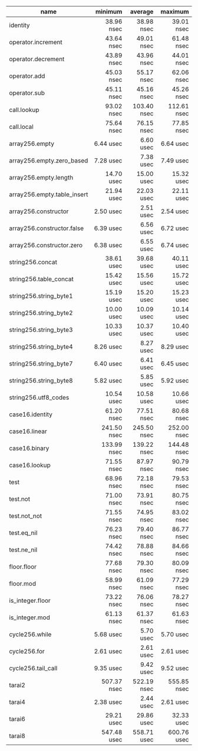 | name                        |     minimum |     average |     maximum |
| --------------------------- | -----------:| -----------:| -----------:|
| identity                    |  38.96 nsec |  38.98 nsec |  39.01 nsec |
| operator.increment          |  43.64 nsec |  49.01 nsec |  61.48 nsec |
| operator.decrement          |  43.89 nsec |  43.96 nsec |  44.01 nsec |
| operator.add                |  45.03 nsec |  55.17 nsec |  62.06 nsec |
| operator.sub                |  45.11 nsec |  45.16 nsec |  45.26 nsec |
| call.lookup                 |  93.02 nsec | 103.40 nsec | 112.61 nsec |
| call.local                  |  75.64 nsec |  76.15 nsec |  77.85 nsec |
| array256.empty              |   6.44 usec |   6.60 usec |   6.64 usec |
| array256.empty.zero_based   |   7.28 usec |   7.38 usec |   7.49 usec |
| array256.empty.length       |  14.70 usec |  15.00 usec |  15.32 usec |
| array256.empty.table_insert |  21.94 usec |  22.03 usec |  22.11 usec |
| array256.constructor        |   2.50 usec |   2.51 usec |   2.54 usec |
| array256.constructor.false  |   6.39 usec |   6.56 usec |   6.72 usec |
| array256.constructor.zero   |   6.38 usec |   6.55 usec |   6.74 usec |
| string256.concat            |  38.61 usec |  39.68 usec |  40.11 usec |
| string256.table_concat      |  15.42 usec |  15.56 usec |  15.72 usec |
| string256.string_byte1      |  15.19 usec |  15.20 usec |  15.23 usec |
| string256.string_byte2      |  10.00 usec |  10.09 usec |  10.14 usec |
| string256.string_byte3      |  10.33 usec |  10.37 usec |  10.40 usec |
| string256.string_byte4      |   8.26 usec |   8.27 usec |   8.29 usec |
| string256.string_byte7      |   6.40 usec |   6.41 usec |   6.45 usec |
| string256.string_byte8      |   5.82 usec |   5.85 usec |   5.92 usec |
| string256.utf8_codes        |  10.54 usec |  10.58 usec |  10.66 usec |
| case16.identity             |  61.20 nsec |  77.51 nsec |  80.68 nsec |
| case16.linear               | 241.50 nsec | 245.50 nsec | 252.00 nsec |
| case16.binary               | 133.99 nsec | 139.22 nsec | 144.48 nsec |
| case16.lookup               |  71.55 nsec |  87.97 nsec |  90.79 nsec |
| test                        |  68.96 nsec |  72.18 nsec |  79.53 nsec |
| test.not                    |  71.00 nsec |  73.91 nsec |  80.75 nsec |
| test.not_not                |  71.55 nsec |  74.95 nsec |  83.02 nsec |
| test.eq_nil                 |  76.23 nsec |  79.40 nsec |  86.77 nsec |
| test.ne_nil                 |  74.42 nsec |  78.88 nsec |  84.66 nsec |
| floor.floor                 |  77.68 nsec |  79.30 nsec |  80.09 nsec |
| floor.mod                   |  58.99 nsec |  61.09 nsec |  77.29 nsec |
| is_integer.floor            |  73.22 nsec |  76.06 nsec |  78.27 nsec |
| is_integer.mod              |  61.13 nsec |  61.37 nsec |  61.63 nsec |
| cycle256.while              |   5.68 usec |   5.70 usec |   5.70 usec |
| cycle256.for                |   2.61 usec |   2.61 usec |   2.61 usec |
| cycle256.tail_call          |   9.35 usec |   9.42 usec |   9.52 usec |
| tarai2                      | 507.37 nsec | 522.19 nsec | 555.85 nsec |
| tarai4                      |   2.38 usec |   2.44 usec |   2.61 usec |
| tarai6                      |  29.21 usec |  29.86 usec |  32.33 usec |
| tarai8                      | 547.48 usec | 558.71 usec | 600.76 usec |
